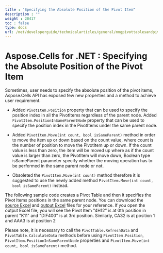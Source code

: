 ```yaml
---
title : "Specifying the Absolute Position of the Pivot Item" 
description : "" 
weight : 20417 
toc : false
type: docs
url: /net/developerguide/technicalarticles/general/mngpivottablesandpivotcharts/specifying+the+absolute+position+of+the+pivot+item/
---
```


# Aspose.Cells for .NET : Specifying the Absolute Position of the Pivot Item


Sometimes, user needs to specify the absolute position of the pivot items, Aspose.Cells API has exposed few new properties and a method to achieve user requirement.

*   Added `PivotItem.Position` property that can be used to specify the position index in all the PivotItems regardless of the parent node. Added `PivotItem.PositionInSameParentNode` property that can be used to specify the position index in the PivotItems under the same parent node.

*   Added `PivotItem.Move(int count, bool isSameParent)` method in order to move the item up or down based on the count value, where count is the number of position to move the PivotItem up or down. If the count value is less than zero, the item will be moved up where as if the count value is larger than zero, the PivotItem will move down, Boolean type isSameParent parameter specify whether the moving operation has to be performed in the same parent node or not.

*   Obsoleted the `PivotItem.Move(int count)` method therefore it is suggested to use the newly added method `PivotItem.Move(int count, bool isSameParent)` instead.

The following sample code creates a Pivot Table and then it specifies the Pivot Items positions in the same parent node. You can download the [source Excel](https://docs2.aspose.com/cells/net/attachments/5017737/5112632.xlsx) and [output Excel](https://docs2.aspose.com/cells/net/attachments/5017737/5112619.xlsx) files for your reference. If you open the output Excel file, you will see the Pivot Item "4H12" is at 0th position in parent "K11" and "DIF400" is at 3rd position. Similarly, CA32 is at position 1 and AAA3 is at position 2

Please note, it is necessary to call the `PivotTable.RefreshData` and `PivotTable.CalculateData` methods before using `PivotItem.Position`, `PivotItem.PositionInSameParentNode` properties and `PivotItem.Move(int count, bool isSameParent)` method.

